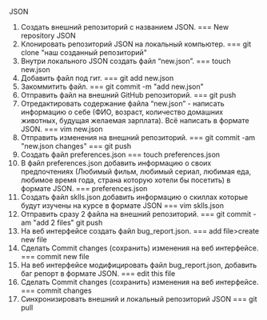 ﻿JSON

1. Создать внешний репозиторий c названием JSON.  ===  New repository JSON
2. Клонировать репозиторий JSON на локальный компьютер.  ===  git clone "наш созданный репозиторий"
3. Внутри локального JSON создать файл “new.json”.  ===  touch new.json
4. Добавить файл под гит.  ===  git add new.json
5. Закоммитить файл.  ===  git commit -m "add new.json"
6. Отправить файл на внешний GitHub репозиторий.  ===  git push
7. Отредактировать содержание файла “new.json” - написать информацию о себе (ФИО, возраст, количество домашних животных, будущая желаемая зарплата). Всё написать в формате JSON.  ===  vim new.json
8. Отправить изменения на внешний репозиторий.  ===  git commit -am "new.json changes"
                                                                                                 ===  git push
9. Создать файл preferences.json  ===  touch preferences.json
10. В файл preferences.json добавить информацию о своих предпочтениях (Любимый фильм, любимый сериал, любимая еда, любимое время года, страна которую хотели бы посетить) в формате JSON.  ===  preferences.json
11. Создать файл sklls.json добавить информацию о скиллах которые будут изучены на курсе в формате JSON  ===  vim sklls.json
12. Отправить сразу 2 файла на внешний репозиторий.  ===  git commit -am "add 2 files"
                                                                                                               git push
13. На веб интерфейсе создать файл bug\_report.json.  ===  add file>create new file
14. Сделать Commit changes (сохранить) изменения на веб интерфейсе.  ===  commit new file
15. На веб интерфейсе модифицировать файл bug\_report.json, добавить баг репорт в формате JSON.  ===  edit this file
16. Сделать Commit changes (сохранить) изменения на веб интерфейсе.  ===  commit changes
17. Синхронизировать внешний и локальный репозиторий JSON  ===  git pull

